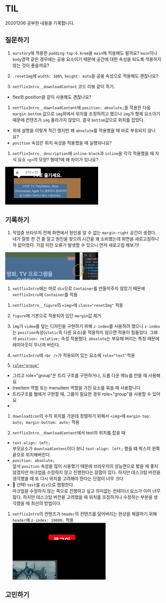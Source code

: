 # TIL

20201206 공부한 내용을 기록합니다.

## 질문하기

1. `ourstory`에 적용한 `padding-top:6.6rem`을 `main`에 적용해도 될까요? `main`이나 `body`영역 같은 경우에는 공용 요소이기 때문에 공간에 대한 속성을 되도록 적용하지 않는 것이 좋을까요? 

1. `.resetImg`에 `width: 100%`, `height: auto`을 공용 속성으로 적용해도 괜찮나요?

1. `netflixIntro__downloadContent` 코드 리뷰 같이 하기. 
  - flex와 position을 같이 사용해도 괜찮나요? 

1. `netflixIntro__downloadContent`에 `position: absolute;`을 적용한 다음 `margin-bottom` 값으로 `img`위에서 위치를 조정하려고 했으나 `img`가 형제 요소이기 때문에 컨텐츠가 `img` 올라가지 않았다. 결국 `bottom`값으로 위치를 잡았다. 
  - 위에 설명을 이렇게 적긴 했지만 왜 `absolute`를 적용했을 때 바로 부유되지 않나요? 
  - `position` 속성은 위치 속성을 적용했을 때 실행되나요?

1. `netflixIntro__description`에 `inline-block`과 `inline`을 각각 적용했을 때 자식 요소 `<p>`의 모양? 형태?에 왜 차이가 있나요? 
  <img src="./assets/20201206_TIL_attached_file4.jpg" width="300">


## 기록하기

1. 작업중 브라우저 전체 화면에서 원인을 알 수 없는 `margin-right` 공간이 생겼다. 내가 잘못 한 건 줄 알고 원인을 찾으려 시간을 꽤 소비했는데 화면을 새로고침하니까 없어졌다. 가끔 이런 오류가 발생할 수 있으니 먼저 새로고침 해보기!
  <img src="./assets/20201206_TIL_attached_file1.jpg" width="300">

1. `netflixIntro`에는 따로 `div`으로 `Container`를 만들어주지 않았기 때문에 `netflixIntro`에 `Container`를 적용

<!-- 1. `netflixIntro`의 비디오 및 이미지 위치 스타일링에 대한 자세한 설명은 `QnA`의 `Q4.질문` 참고 -->

1. `netflixIntro__figure`의 `<img>`에 `class="resetImg"` 적용

1. `figure`에 기본으로 적용되어 있던 `margin`값 제거

1. `img`가 `video`를 덮는 디자인을 구현하기 위해 `z-index`를 사용하려 했으나 `z-index`는 `position`속성(`static`외 다른 요소)을 적용하지 않으면 적용이 힘들었다. 그래서 `position: relative;` 속성 적용했다. `absolute`는 부유해 버리는 특징 때문에 레이아웃이 무너져 버린다. 

1. `netflixIntro`에 `<br />`가 적용되어 있는 요소에 `role="text"`적용

1. [`role="group"`](https://www.w3.org/TR/wai-aria-1.1/#group) 
  - 그리고 role="group"은 트리 구조를 구현하거나, 드롭 다운 메뉴를 만들 때 사용해요
  - treeitem 역할 또는 menuitem 역할을 가진 요소를 묶을 때 사용합니다
  - 트리구조를 웹에거 구현할 때, 그룹이 필요한 경우 role="group"을 사용할 수 있어요
  - 

1. `downloadIcon`의 수직 위치를 가운데 정렬하기 위해서 `<img>`에 `margin-top: auto; margin-bottom: auto;` 적용

1. `netflixIntro__downloadContent`에서 text의 위치를 잡을 때
  - `text-align: left;`     
  부모요소가 `downloadContent`이다 보니 `text-align: left;` 했을 떄 박스의 왼쪽 끝으로 위치해버린다. 
  - `position: absolute;`      
  앞서 `position` 속성을 많이 사용했기 때문에 브라우저의 성능면으로 봤을 때 좋지 않겠지만 마크업을 수정하지 않고 진행한다는 장점이 있다. 하지만 데스크탑 버전을 생각했을 때 또 다시 위치를 고려해야 한다는 단점이 너무 크다
  - 🎯 선택! `text`를 `div`으로 랩핑한다.       
  마크업을 수정하지 않는 쪽으로 진행하고 싶고 의미없는 컨테이너 요소가 이미 너무 많다. 하지만 데스크탑 버전을 고려했을 때 위치를 조정하거나 수정하는 부분을 생각했을 때 최선의 방법이다. `

1. `netflixIntro`의 컨텐츠가 `header`의 컨텐츠를 덮어버리는 현상을 해결하기 위해 `header`에 `z-index: 10000;` 적용
    <img src="./assets/20201206_TIL_attached_file3.jpg" width="300">






## 고민하기
